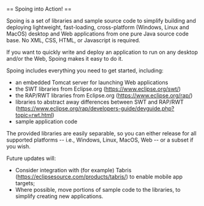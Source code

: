 == Spoing into Action! ==

Spoing is a set of libraries and sample source code to simplify
building and deploying lightweight, fast-loading, cross-platform
(Windows, Linux and MacOS) desktop and Web applications from one pure
Java source code base. No XML, CSS, HTML, or Javascript is required.

If you want to quickly write and deploy an application to run on any
desktop and/or the Web, Spoing makes it easy to do it.

Spoing includes everything you need to get started, including:
* an embedded Tomcat server for launching Web applications
* the SWT libraries from Eclipse.org (https://www.eclipse.org/swt/)
* the RAP/RWT libraries from Eclipse.org (https://www.eclipse.org/rap/)
* libraries to abstract away differences between SWT and RAP/RWT (https://www.eclipse.org/rap/developers-guide/devguide.php?topic=rwt.html)
* sample application code

The provided libraries are easily separable, so you can either release
for all supported platforms -- i.e., Windows, Linux, MacOS, Web -- or
a subset if you wish.

Future updates will:
* Consider integration with (for example) Tabris
(https://eclipsesource.com/products/tabris/) to enable mobile app
targets;
* Where possible, move portions of sample code to the libraries, to
simplify creating new applications.